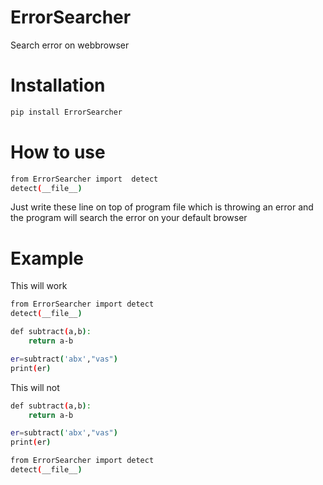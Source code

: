 # ErrorSearcher
Search error on webbrowser
# Installation
```bash
pip install ErrorSearcher
```
# How to use 
```bash
from ErrorSearcher import  detect
detect(__file__)
```
Just write these line on top of program file which is throwing an error and the program will search the error on your default browser
# Example 
This will work 
```bash
from ErrorSearcher import detect
detect(__file__)

def subtract(a,b):
    return a-b

er=subtract('abx',"vas")
print(er)
```
This will not
```bash
def subtract(a,b):
    return a-b

er=subtract('abx',"vas")
print(er)

from ErrorSearcher import detect
detect(__file__)
